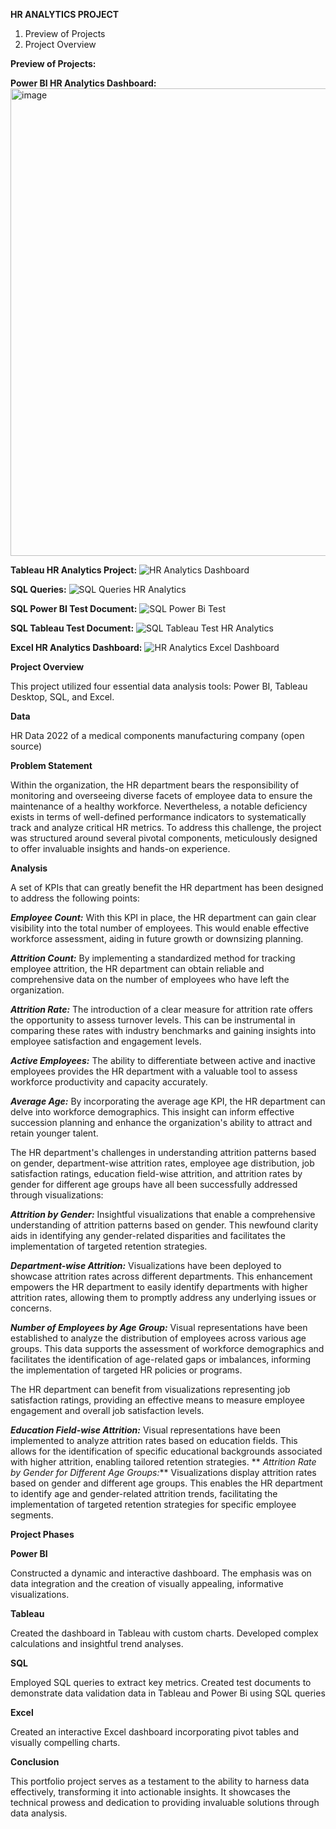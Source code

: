 **HR ANALYTICS PROJECT**

1. Preview of Projects
2. Project Overview

**Preview of Projects:**

**Power BI HR Analytics Dashboard:**
<img width="1325" height="748" alt="image" src="https://github.com/user-attachments/assets/610ceff3-494a-4c18-906f-f64e26551c87" />

**Tableau HR Analytics Project:**
![HR Analytics Dashboard](https://github.com/ekaterinakham/PowerBI-Tableau-SQL-Excel-HR-Analytics-Project/assets/144201262/0d853a88-0651-4eae-a282-3b03abe5ed40)

**SQL Queries:**
![SQL Queries HR Analytics](https://github.com/ekaterinakham/PowerBI-Tableau-SQL-Excel-HR-Analytics-Project/assets/144201262/b3ff0499-8fa8-4357-8a5a-1a36a0832e98)

**SQL Power BI Test Document:**
![SQL Power Bi Test](https://github.com/ekaterinakham/PowerBI-Tableau-SQL-Excel-HR-Analytics-Project/assets/144201262/40d831f7-b6b9-4c20-9b68-16443c456f25)

**SQL Tableau Test Document:**
![SQL Tableau Test HR Analytics](https://github.com/ekaterinakham/PowerBI-Tableau-SQL-Excel-HR-Analytics-Project/assets/144201262/4140fb78-7148-450a-bfd8-ac15e255e4ec)

**Excel HR Analytics Dashboard:**
![HR Analytics Excel Dashboard](https://github.com/ekaterinakham/PowerBI-Tableau-SQL-Excel-HR-Analytics-Project/assets/144201262/61adb174-ab1f-4b95-8bb5-c5840c6f058e)


**Project Overview**

This project utilized four essential data analysis tools: Power BI, Tableau Desktop, SQL, and Excel.

**Data**

HR Data 2022 of a medical components manufacturing company (open source)

**Problem Statement**

Within the organization, the HR department bears the responsibility of monitoring and overseeing diverse facets of employee data to ensure the maintenance of a healthy workforce. Nevertheless, a notable deficiency exists in terms of well-defined performance indicators to systematically track and analyze critical HR metrics.
To address this challenge, the project was structured around several pivotal components, meticulously designed to offer invaluable insights and hands-on experience.

**Analysis**

A set of KPIs that can greatly benefit the HR department has been designed to address the following points:

**_Employee Count:_**
With this KPI in place, the HR department can gain clear visibility into the total number of employees. This would enable effective workforce assessment, aiding in future growth or downsizing planning.

**_Attrition Count:_**
By implementing a standardized method for tracking employee attrition, the HR department can obtain reliable and comprehensive data on the number of employees who have left the organization.

**_Attrition Rate:_**
The introduction of a clear measure for attrition rate offers the opportunity to assess turnover levels. This can be instrumental in comparing these rates with industry benchmarks and gaining insights into employee satisfaction and engagement levels.

**_Active Employees:_**
The ability to differentiate between active and inactive employees provides the HR department with a valuable tool to assess workforce productivity and capacity accurately.

**_Average Age:_**
By incorporating the average age KPI, the HR department can delve into workforce demographics. This insight can inform effective succession planning and enhance the organization's ability to attract and retain younger talent.

The HR department's challenges in understanding attrition patterns based on gender, department-wise attrition rates, employee age distribution, job satisfaction ratings, education field-wise attrition, and attrition rates by gender for different age groups have all been successfully addressed through visualizations:

**_Attrition by Gender:_**
Insightful visualizations that enable a comprehensive understanding of attrition patterns based on gender. This newfound clarity aids in identifying any gender-related disparities and facilitates the implementation of targeted retention strategies.

**_Department-wise Attrition:_**
Visualizations have been deployed to showcase attrition rates across different departments. This enhancement empowers the HR department to easily identify departments with higher attrition rates, allowing them to promptly address any underlying issues or concerns.

**_Number of Employees by Age Group:_**
Visual representations have been established to analyze the distribution of employees across various age groups. This data supports the assessment of workforce demographics and facilitates the identification of age-related gaps or imbalances, informing the implementation of targeted HR policies or programs.


The HR department can benefit from visualizations representing job satisfaction ratings, providing an effective means to measure employee engagement and overall job satisfaction levels.

**_Education Field-wise Attrition:_**
Visual representations have been implemented to analyze attrition rates based on education fields. This allows for the identification of specific educational backgrounds associated with higher attrition, enabling tailored retention strategies.
**
_Attrition Rate by Gender for Different Age Groups:_**
Visualizations display attrition rates based on gender and different age groups. This enables the HR department to identify age and gender-related attrition trends, facilitating the implementation of targeted retention strategies for specific employee segments.

**Project Phases**

**Power BI**

Constructed a dynamic and interactive dashboard.
The emphasis was on data integration and the creation of visually appealing, informative visualizations.

**Tableau**

Created the dashboard in Tableau with custom charts.
Developed complex calculations and insightful trend analyses.

**SQL**

Employed SQL queries to extract key metrics.
Created test documents to demonstrate data validation data in Tableau and Power Bi using SQL queries

**Excel** 

Created an interactive Excel dashboard incorporating pivot tables and visually compelling charts.

**Conclusion**

This portfolio project serves as a testament to the ability to harness data effectively, transforming it into actionable insights. It showcases the technical prowess and dedication to providing invaluable solutions through data analysis.
